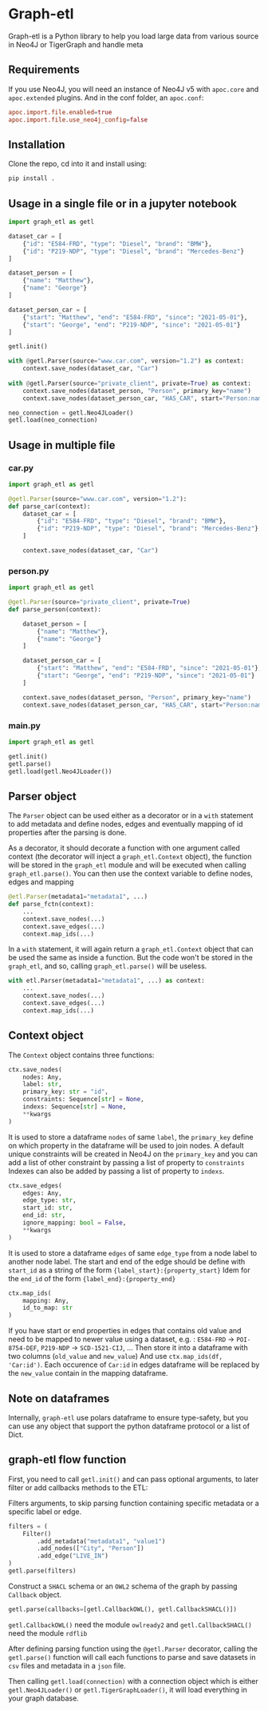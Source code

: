# Graph-etl

Graph-etl is a Python library to help you load large data from various source in Neo4J or TigerGraph and handle meta

## Requirements

If you use Neo4J, you will need an instance of Neo4J v5 with `apoc.core` and `apoc.extended` plugins.
And in the conf folder, an `apoc.conf`:

```conf
apoc.import.file.enabled=true
apoc.import.file.use_neo4j_config=false
```

## Installation

Clone the repo, cd into it and install using:

```bash
pip install .
```

## Usage in a single file or in a jupyter notebook

```python
import graph_etl as getl

dataset_car = [
    {"id": "E584-FRD", "type": "Diesel", "brand": "BMW"},
    {"id": "P219-NDP", "type": "Diesel", "brand": "Mercedes-Benz"}
]

dataset_person = [
    {"name": "Matthew"},
    {"name": "George"}
]

dataset_person_car = [
    {"start": "Matthew", "end": "E584-FRD", "since": "2021-05-01"},
    {"start": "George", "end": "P219-NDP", "since": "2021-05-01"}
]

getl.init()

with @getl.Parser(source="www.car.com", version="1.2") as context:
    context.save_nodes(dataset_car, "Car")
    
with @getl.Parser(source="private_client", private=True) as context:
    context.save_nodes(dataset_person, "Person", primary_key="name")
    context.save_nodes(dataset_person_car, "HAS_CAR", start="Person:name", end="Car:id")

neo_connection = getl.Neo4JLoader()
getl.load(neo_connection)
```

## Usage in multiple file

### car.py

```python
import graph_etl as getl

@getl.Parser(source="www.car.com", version="1.2"):
def parse_car(context):
    dataset_car = [
        {"id": "E584-FRD", "type": "Diesel", "brand": "BMW"},
        {"id": "P219-NDP", "type": "Diesel", "brand": "Mercedes-Benz"}
    ]

    context.save_nodes(dataset_car, "Car")
```

### person.py

```python
import graph_etl as getl

@getl.Parser(source="private_client", private=True)
def parse_person(context):

    dataset_person = [
        {"name": "Matthew"},
        {"name": "George"}
    ]

    dataset_person_car = [
        {"start": "Matthew", "end": "E584-FRD", "since": "2021-05-01"},
        {"start": "George", "end": "P219-NDP", "since": "2021-05-01"}
    ]

    context.save_nodes(dataset_person, "Person", primary_key="name")
    context.save_nodes(dataset_person_car, "HAS_CAR", start="Person:name", end="Car:id")

```

### main.py

```python
import graph_etl as getl

getl.init()
getl.parse()
getl.load(getl.Neo4JLoader())
```

## Parser object

The `Parser` object can be used either as a decorator or in a `with` statement to add metadata and define nodes, edges and eventually mapping of id properties after the parsing is done.

As a decorator, it should decorate a function with one argument called context (the decorator will inject a `graph_etl.Context` object), the function will be stored in the `graph_etl` module and will be executed when calling `graph_etl.parse()`.
You can then use the context variable to define nodes, edges and mapping

```python
@etl.Parser(metadata1="metadata1", ...)
def parse_fctn(context):
    ...
    context.save_nodes(...)
    context.save_edges(...)
    context.map_ids(...)
```

In a `with` statement, it will again return a `graph_etl.Context` object that can be used the same as inside a function.
But the code won't be stored in the `graph_etl`, and so, calling `graph_etl.parse()` will be useless.

```python
with etl.Parser(metadata1="metadata1", ...) as context:
    ...
    context.save_nodes(...)
    context.save_edges(...)
    context.map_ids(...)
```

## Context object

The `Context` object contains three functions:

```python
ctx.save_nodes(
    nodes: Any, 
    label: str,
    primary_key: str = "id",
    constraints: Sequence[str] = None,
    indexs: Sequence[str] = None, 
    **kwargs
)
```

It is used to store a dataframe `nodes` of same `label`, the ``primary_key`` define on which property in the dataframe will be used to join nodes.
A default unique constraints will be created in Neo4J on the `primary_key` and you can add a list of other constraint by passing a list of property to `constraints`
Indexes can also be added by passing a list of property to `indexs`.

```python
ctx.save_edges(
    edges: Any, 
    edge_type: str,
    start_id: str,
    end_id: str,
    ignore_mapping: bool = False,
    **kwargs
)
```

It is used to store a dataframe `edges` of same `edge_type` from a node label to another node label.
The start and end of the edge should be define with `start_id` as a string of the form `{label_start}:{property_start}`
Idem for the `end_id` of the form `{label_end}:{property_end}`

```python
ctx.map_ids(
    mapping: Any, 
    id_to_map: str
)
```

If you have start or end properties in edges that contains old value and need to be mapped to newer value using a dataset,
e.g. : `E584-FRD` -> `POI-8754-DEF`, `P219-NDP` -> `SCD-1521-CIJ`, ...
Then store it into a dataframe with two columns (`old_value` and `new_value`)
And use `ctx.map_ids(df, 'Car:id')`.
Each occurence of `Car:id` in edges dataframe will be replaced by the ``new_value`` contain in the mapping dataframe.

## Note on dataframes

Internally, `graph-etl` use polars dataframe to ensure type-safety, but you can use any object that support the python dataframe protocol or a list of Dict.

## graph-etl flow function

First, you need to call `getl.init()` and can pass optional arguments, to later filter or add callbacks methods to the ETL:

Filters arguments, to skip parsing function containing specific metadata or a specific label or edge.

```python
filters = (
    Filter()
        .add_metadata("metadata1", "value1")
        .add_nodes(["City", "Person"])
        .add_edge("LIVE_IN")
)
getl.parse(filters)
```

Construct a `SHACL` schema or an `OWL2` schema of the graph by passing `Callback` object.

```python
getl.parse(callbacks=[getl.CallbackOWL(), getl.CallbackSHACL()])
```

`getl.CallbackOWL()` need the module `owlready2` and `getl.CallbackSHACL()` need the module `rdflib`

After defining parsing function using the `@getl.Parser` decorator, calling the `getl.parse()` function will call each functions to parse and save datasets in `csv` files and metadata in a `json` file.

Then calling `getl.load(connection)` with a connection object which is either `getl.Neo4JLoader()` or `getl.TigerGraphLoader()`, it will load everything in your graph database.
